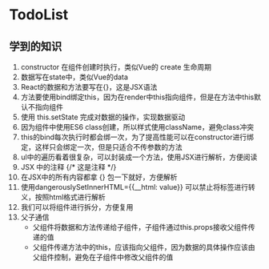 # TodoList

## 学到的知识

1. constructor 在组件创建时执行，类似Vue的 create 生命周期
2. 数据写在state中，类似Vue的data
3. React的数据和方法要写在{}，这是JSX语法
4. 方法要使用bind绑定this，因为在render中this指向组件，但是在方法中this默认不指向组件
5. 使用 this.setState 完成对数据的操作，实现数据驱动
6. 因为组件中使用ES6 class创建，所以样式使用className，避免class冲突
7. this的bind每次执行时都会绑一次，为了提高性能可以在constructor进行绑定，这样只会绑定一次，但是只适合不传参数的方法
8. ul中的遍历看着很复杂，可以封装成一个方法，使用JSX进行解析，方便阅读
9. JSX 中的注释 {/* 这是注释 */}
10. 在JSX中的所有内容都拿 {} 包一下就好，方便解析
11. 使用dangerouslySetInnerHTML={{__html: value}} 可以禁止将标签进行转义，按照html格式进行解析
12. 我们可以将组件进行拆分，方便复用
13. 父子通信
    - 父组件将数据和方法传递给子组件，子组件通过this.props接收父组件传递的值
    - 父组件传递方法中的this，应该指向父组件，因为数据的具体操作应该由父组件控制，避免在子组件中修改父组件的值

